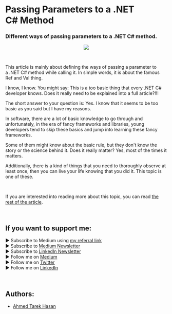 <link rel="canonical" href="https://levelup.gitconnected.com/passing-parameters-to-a-net-c-method-388badb7c095?sk=b5c21b7c4a8aca9a150ba64b5ba17825" />

# Passing Parameters to a .NET C# Method
### Different ways of passing parameters to a .NET C# method.

<p align="center">
  <img src="https://cdn-images-1.medium.com/max/2600/1*0cTQd03_0KqZTTXs4CdsbQ.jpeg">
</p>

<br/>

<p>
This article is mainly about defining the ways of passing a parameter to a .NET C# method while calling it. In simple words, it is about the famous Ref and Val thing.
</p>

<p>
I know, I know. You might say: This is a too basic thing that every .NET C# developer knows. Does it really need to be explained into a full article?!!!
</p>

<p>
The short answer to your question is: Yes. I know that it seems to be too basic as you said but I have my reasons.
</p>

<p>
In software, there are a lot of basic knowledge to go through and unfortunately, in the era of fancy frameworks and libraries, young developers tend to skip these basics and jump into learning these fancy frameworks.
</p>

<p>
Some of them might know about the basic rule, but they don't know the story or the science behind it. Does it really matter? Yes, most of the times it matters.
</p>

<p>
Additionally, there is a kind of things that you need to thoroughly observe at least once, then you can live your life knowing that you did it. This topic is one of these.
</p>

<br/>

If you are interested into reading more about this topic, you can read [the rest of the article][Article]. 

<br/>

## If you want to support me:
▶ Subscribe to Medium using [my referral link][Membership]<br/>
▶ Subscribe to [Medium Newsletter][Subscribe]<br/>
▶ Subscribe to [LinkedIn Newsletter][Newsletter]<br/>
▶ Follow me on [Medium][Blog]<br/>
▶ Follow me on [Twitter][Twitter]<br/>
▶ Follow me on [LinkedIn][LinkedIn]

<br/>

## Authors:
* [Ahmed Tarek Hasan]


[Ahmed Tarek Hasan]: https://medium.com/@eng_ahmed.tarek
[Blog]: https://medium.com/@eng_ahmed.tarek
[Membership]: https://medium.com/@eng_ahmed.tarek/membership
[Subscribe]: https://medium.com/subscribe/@eng_ahmed.tarek
[Twitter]: https://twitter.com/AhmedTarekHasa1
[LinkedIn]: https://www.linkedin.com/in/atarekhasan/
[Friend Links]: https://www.linkedin.com/feed/update/urn:li:activity:6866082670108143616/
[Newsletter]: https://www.linkedin.com/newsletters/development-simply-put-6866647119655247872/
[Article]: https://levelup.gitconnected.com/passing-parameters-to-a-net-c-method-388badb7c095?sk=b5c21b7c4a8aca9a150ba64b5ba17825
